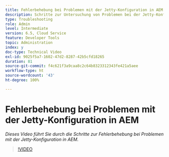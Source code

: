 ```yaml
---
title: Fehlerbehebung bei Problemen mit der Jetty-Konfiguration in AEM
description: Schritte zur Untersuchung von Problemen bei der Jetty-Konfiguration
type: Troubleshooting
role: Admin
level: Intermediate
version: 6.5, Cloud Service
feature: Developer Tools
topic: Administration
index: y
doc-type: Technical Video
exl-id: 9025f5a7-1602-47d2-8287-42b5cfd18265
duration: 81
source-git-commit: f4c621f3a9caa8c2c64b8323312343fe421a5aee
workflow-type: ht
source-wordcount: '43'
ht-degree: 100%

---
```


# Fehlerbehebung bei Problemen mit der Jetty-Konfiguration in AEM

*Dieses Video führt Sie durch die Schritte zur Fehlerbehebung bei Problemen mit der Jetty-Konfiguration in AEM.*

>[!VIDEO](https://video.tv.adobe.com/v/335470?quality=12&learn=on)
